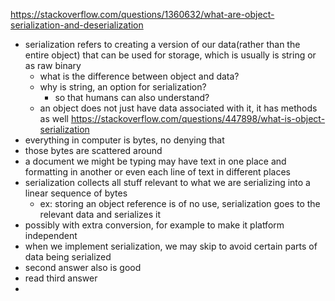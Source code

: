 https://stackoverflow.com/questions/1360632/what-are-object-serialization-and-deserialization
- serialization refers to creating a version of our data(rather than the entire object) that can be used for storage, which is usually is string or as raw binary
	- what is the difference between object and data?
	- why is string, an option for serialization?
		- so that humans can also understand?
	- an object does not just have data associated with it, it has methods as well
https://stackoverflow.com/questions/447898/what-is-object-serialization
- everything in computer is bytes, no denying that
- those bytes are scattered around
- a document we might be typing may have text in one place and formatting in another or even each line of text in different places
- serialization collects all stuff relevant to what we are serializing into a linear sequence of bytes
	- ex: storing an object reference is of no use, serialization goes to the relevant data and serializes it
- possibly with extra conversion, for example to make it platform independent
- when we implement serialization, we may skip to avoid certain parts of data being serialized
- second answer also is good
- read third answer
- 